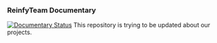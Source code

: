 ### ReinfyTeam Documentary
[![Documentary Status](https://readthedocs.org/projects/reinfyteam-documentary/badge/?version=latest)](https://docs.reinfy.tk/)
This repository is trying to be updated about our projects.
